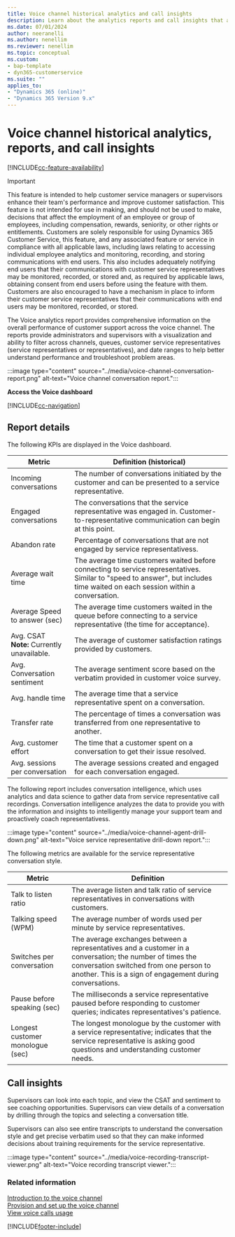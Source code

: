 ```yaml
---
title: Voice channel historical analytics and call insights
description: Learn about the analytics reports and call insights that are available in the voice channel in Contact Center.
ms.date: 07/01/2024
author: neeranelli
ms.author: nenellim
ms.reviewer: nenellim
ms.topic: conceptual
ms.custom:
- bap-template
- dyn365-customerservice
ms.suite: ""
applies_to:
- "Dynamics 365 (online)"
- "Dynamics 365 Version 9.x"
---
```


# Voice channel historical analytics, reports, and call insights

[!INCLUDE[cc-feature-availability](../../includes/cc-feature-availability.md)]

> [!IMPORTANT]
> This feature is intended to help customer service managers or supervisors enhance their team's performance and improve customer satisfaction. This feature is not intended for use in making, and should not be used to make, decisions that affect the employment of an employee or group of employees, including compensation, rewards, seniority, or other rights or entitlements. Customers are solely responsible for using Dynamics 365 Customer Service, this feature, and any associated feature or service in compliance with all applicable laws, including laws relating to accessing individual employee analytics and monitoring, recording, and storing communications with end users. This also includes adequately notifying end users that their communications with customer service representatives may be monitored, recorded, or stored and, as required by applicable laws, obtaining consent from end users before using the feature with them. Customers are also encouraged to have a mechanism in place to inform their customer service representatives that their communications with end users may be monitored, recorded, or stored.

The Voice analytics report provides comprehensive information on the overall performance of customer support across the voice channel. The reports provide administrators and supervisors with a visualization and ability to filter across channels, queues, customer service representatives (service representatives or representatives), and date ranges to help better understand performance and troubleshoot problem areas.

:::image type="content" source="../media/voice-channel-conversation-report.png" alt-text="Voice channel conversation report.":::

**Access the Voice dashboard**

[!INCLUDE[cc-navigation](../../includes/cc-navigation.md)]

## Report details

The following KPIs are displayed in the Voice dashboard.

| Metric | Definition (historical)  |
|----------------|---------------------|
| Incoming conversations  | The number of conversations initiated by the customer and can be presented to a service representative. |
| Engaged conversations  | The conversations that the service representative was engaged in. Customer-to-representative communication can begin at this point. |
| Abandon rate | Percentage of conversations that are not engaged by service representativess.
| Average wait time | The average time customers waited before connecting to service representatives. Similar to "speed to answer", but includes time waited on each session within a conversation. |
| Average Speed to answer (sec) | The average time customers waited in the queue before connecting to a service representative (the time for acceptance). |
| Avg. CSAT <br> **Note:** Currently unavailable. | The average of customer satisfaction ratings provided by customers.  |
| Avg. Conversation sentiment | The average sentiment score based on the verbatim provided in customer voice survey. |
| Avg. handle time | The average time that a service representative spent on a conversation.  |
| Transfer rate | The percentage of times a conversation was transferred from one representative to another. |
| Avg. customer effort | The time that a customer spent on a conversation to get their issue resolved. |
| Avg. sessions per conversation | The average sessions created and engaged for each conversation engaged. |

The following report includes conversation intelligence, which uses analytics and data science to gather data from service representative call recordings. Conversation intelligence analyzes the data to provide you with the information and insights to intelligently manage your support team and proactively coach representativess.

:::image type="content" source="../media/voice-channel-agent-drill-down.png" alt-text="Voice service representative drill-down report.":::

The following metrics are available for the service representative conversation style.

| Metric  | Definition  |
|----------------|------------|
| Talk to listen ratio | The average listen and talk ratio of service representatives in conversations with customers.  |
| Talking speed (WPM) | The average number of words used per minute by service representatives. |
| Switches per conversation | The average exchanges between a representatives and a customer in a conversation; the number of times the conversation switched from one person to another. This is a sign of engagement during conversations. |
| Pause before speaking (sec)  | The milliseconds a service representative paused before responding to customer queries; indicates representatives's patience. |
| Longest customer monologue (sec)  | The longest monologue by the customer with a service representative; indicates that the service representative is asking good questions and understanding customer needs. |

## Call insights

Supervisors can look into each topic, and view the CSAT and sentiment to see coaching opportunities. Supervisors can view details of a conversation by drilling through the topics and selecting a conversation title.

Supervisors can also see entire transcripts to understand the conversation style and get precise verbatim used so that they can make informed decisions about training requirements for the service representative.

:::image type="content" source="../media/voice-recording-transcript-viewer.png" alt-text="Voice recording transcript viewer.":::

### Related information

[Introduction to the voice channel](../administer/voice-channel.md)  
[Provision and set up the voice channel](../administer/voice-channel-install.md)  
[View voice calls usage](../administer/voice-channel-usage.md)  

[!INCLUDE[footer-include](../../includes/footer-banner.md)]
